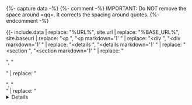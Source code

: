 {%- capture data -%}
  {%- comment -%}
    IMPORTANT: Do NOT remove the space around =qq=.
               It corrects the spacing around quotes.
  {%- endcomment -%}

  {{- include.data | replace: "%URL%", site.url
                   | replace: "%BASE_URL%", site.baseurl
                   | replace: "<p ", "<p markdown='1' "
                   | replace: "<div ", "<div markdown='1' "
                   | replace: "<details ", "<details markdown='1' "
                   | replace: "<section ", "<section markdown='1' "
                   | replace: "<p>", "<p markdown='1'>"
                   | replace: "<div>", "<div markdown='1'>"
                   | replace: "<details>", "<details markdown='1'>"
                   | replace: "<section>", "<section markdown='1'>"
                   | replace: " =qq= ", "&nbsp;&apos;&hairsp;"
                   | replace: "=fa^", "<i class='fas fa-fw fa-"
                   | replace: "=fab^", "<i class='fab fa-fw fa-"
                   | replace: "=far^", "<i class='far fa-fw fa-"
                   | replace: "^fa=", "'></i>"
                   | replace: "=sc^", "<span class='small-caps'>"
                   | replace: "^sc=", "</span>"
  }}

  {% unless include.no_links -%}{%- include common_links.md -%}{%- endunless %}

  {% unless include.no_abbrv -%}{%- include common_abbrv.md -%}{%- endunless %}
{%- endcapture -%}

{%- capture result -%}
  {{- data | markdownify | strip | replace: "&amp;", "&" -}}
{%- endcapture -%}

{%- if include.para -%}
  {{- result -}}
{%- else -%}
  {%- capture ptag -%} {{- result | slice: 0, 3 -}} {%- endcapture -%}

  {%- if ptag != "<p>" -%}
    {{- result -}}
  {%- else -%}
    {%- assign n = result | size | minus: 3 -%}
    {{- result | slice: 3, n | replace_first: "</p>", "" -}}
  {%- endif -%}
{%- endif -%}
